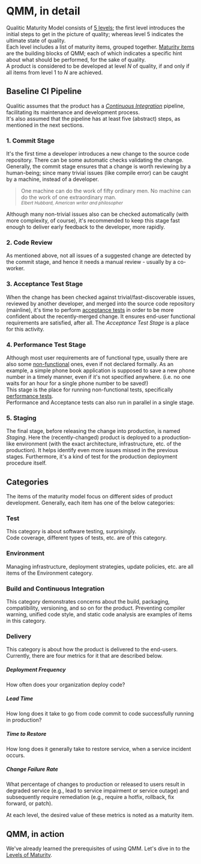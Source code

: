 # QMM, in detail
Qualitic Maturity Model consists of [5 levels](/levels); the first level introduces the initial steps to get in the picture of quality; whereas level 5 indicates the ultimate state of quality.  
Each level includes a list of maturity items, grouped together. [Maturity items](/items-catalog) are the building blocks of QMM; each of which indicates a specific hint about what should be performed, for the sake of quality.  
A product is considered to be developed at level _N_ of quality, if and only if all items from level 1 to _N_ are achieved.  

## Baseline CI Pipeline
Qualitic assumes that the product has a _[Continuous Integration](https://www.atlassian.com/continuous-delivery/continuous-integration)_ pipeline, facilitating its maintenance and development process.  
It's also assumed that the pipeline has at least five (abstract) steps, as mentioned in the next sections.

### 1. Commit Stage
It's the first time a developer introduces a new change to the source code repository. There can be some automatic checks validating the change.  
Generally, the commit stage ensures that a change is worth reviewing by a human-being; since many trivial issues (like compile error) can be caught by a machine, instead of a developer.  
> One machine can do the work of fifty ordinary men. No machine can do the work of one extraordinary man.  
<small>_Elbert Hubbard, American writer and philosopher_</small>  

Although many non-trivial issues also can be checked automatically (with more complexity, of course), it's recommended to keep this stage fast enough to deliver early feedback to the developer, more rapidly.

### 2. Code Review
As mentioned above, not all issues of a suggested change are detected by the commit stage, and hence it needs a manual review - usually by a co-worker.

### 3. Acceptance Test Stage
When the change has been checked against trivial/fast-discoverable issues, reviewed by another developer, and merged into the source code repository (mainline), it's time to perform [acceptance tests](https://www.agilealliance.org/glossary/acceptance/) in order to be more confident about the recently-merged change. It ensures end-user functional requirements are satisfied, after all. The _Acceptance Test Stage_ is a place for this activity.

### 4. Performance Test Stage
Although most user requirements are of functional type, usually there are also some [non-functional](https://www.guru99.com/non-functional-requirement-type-example) ones, even if not declared formally. As an example, a simple phone book application is supposed to save a new phone number in a timely manner, even if it's not specified anywhere. (i.e. no one waits for an hour for a single phone number to be saved!)  
This stage is the place for running non-functional tests, specifically [performance tests](https://www.guru99.com/performance-testing).  
Performance and Acceptance tests can also run in parallel in a single stage.

### 5. Staging
The final stage, before releasing the change into production, is named _Staging_. Here the (recently-changed) product is deployed to a production-like environment (with the exact architecture, infrastructure, etc. of the production). It helps identify even more issues missed in the previous stages. Furthermore, it's a kind of test for the production deployment procedure itself.


## Categories
The items of the maturity model focus on different sides of product development. Generally, each item has one of the below categories:

### Test
This category is about software testing, surprisingly.  
Code coverage, different types of tests, etc. are of this category.

### Environment
Managing infrastructure, deployment strategies, update policies, etc. are all items of the Environment category.

### Build and Continuous Integration
This category demonstrates concerns about the build, packaging, compatibility, versioning, and so on for the product.
Preventing compiler warning, unified code style, and static code analysis are examples of items in this category.

### Delivery
This category is about how the product is delivered to the end-users. Currently, there are four metrics for it that are described below.

##### Deployment Frequency
How often does your organization deploy code?

##### Lead Time
How long does it take to go from code commit to code successfully running in production?

##### Time to Restore
How long does it generally take to restore service, when a service incident occurs.

##### Change Failure Rate
What percentage of changes to production or released to users result in degraded service (e.g., lead to service impairment or service outage) and subsequently require remediation (e.g., require a hotfix, rollback, fix forward, or patch).  

At each level, the desired value of these metrics is noted as a maturity item.

## QMM, in action
We've already learned the prerequisites of using QMM. Let's dive in to the [Levels of Maturity](/levels).
